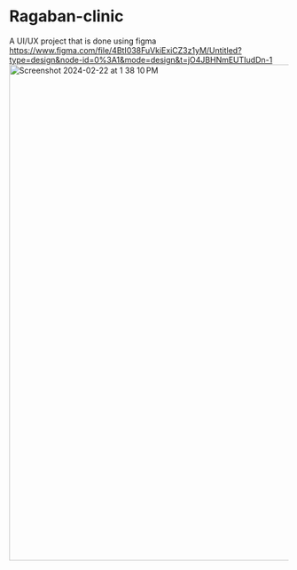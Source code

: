 # Ragaban-clinic

A UI/UX project that is done using figma 
https://www.figma.com/file/4BtI038FuVkiExiCZ3z1yM/Untitled?type=design&node-id=0%3A1&mode=design&t=jO4JBHNmEUTIudDn-1
<img width="894" alt="Screenshot 2024-02-22 at 1 38 10 PM" src="https://github.com/Fathiyyah1/Ragban-clinic/assets/91325017/6eaa6b30-a3fc-4f37-9436-140c9d65b90e">
